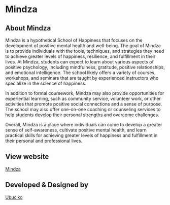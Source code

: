 <!-- <p align="center"><a href="https://laravel.com" target="_blank"><img src="https://raw.githubusercontent.com/laravel/art/master/logo-lockup/5%20SVG/2%20CMYK/1%20Full%20Color/laravel-logolockup-cmyk-red.svg" width="400"></a></p>

<p align="center">
<a href="https://travis-ci.org/laravel/framework"><img src="https://travis-ci.org/laravel/framework.svg" alt="Build Status"></a>
<a href="https://packagist.org/packages/laravel/framework"><img src="https://img.shields.io/packagist/dt/laravel/framework" alt="Total Downloads"></a>
<a href="https://packagist.org/packages/laravel/framework"><img src="https://img.shields.io/packagist/v/laravel/framework" alt="Latest Stable Version"></a>
<a href="https://packagist.org/packages/laravel/framework"><img src="https://img.shields.io/packagist/l/laravel/framework" alt="License"></a>
</p> -->

# Mindza

## About Mindza

Mindza is a hypothetical School of Happiness that focuses on the development of positive mental health and well-being. The goal of Mindza is to provide individuals with the tools, techniques, and strategies they need to achieve greater levels of happiness, resilience, and fulfillment in their lives.
At Mindza, students can expect to learn about various aspects of positive psychology, including mindfulness, gratitude, positive relationships, and emotional intelligence. The school likely offers a variety of courses, workshops, and seminars that are taught by experienced instructors who specialize in the science of happiness.

In addition to formal coursework, Mindza may also provide opportunities for experiential learning, such as community service, volunteer work, or other activities that promote positive social connections and a sense of purpose. The school may also offer one-on-one coaching or counseling services to help students develop their personal strengths and overcome challenges.

Overall, Mindza is a place where individuals can come to develop a greater sense of self-awareness, cultivate positive mental health, and learn practical skills for achieving greater levels of happiness and fulfillment in their personal and professional lives.

## View website

[Mindza](#)

## Developed & Designed by

[Ubuciko](https://ubuciko.online/)
#